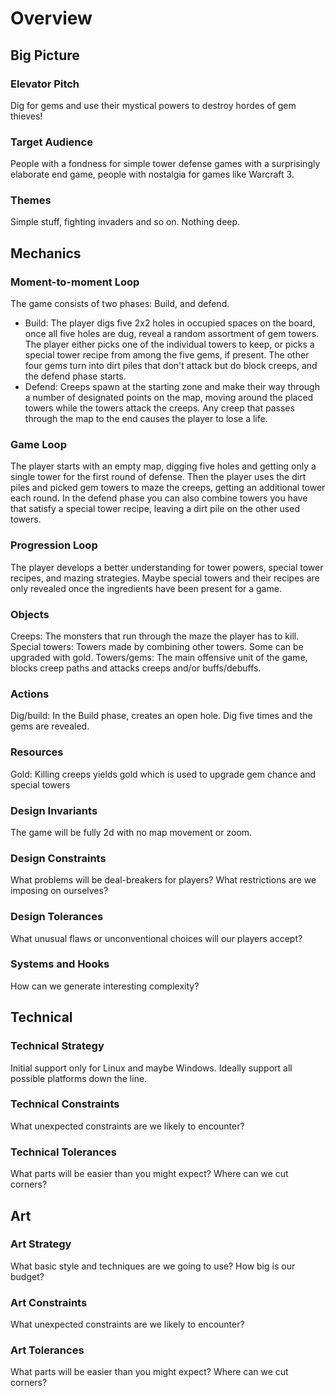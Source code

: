 # Overview

## Big Picture

### Elevator Pitch

Dig for gems and use their mystical powers to destroy hordes of gem thieves!

### Target Audience

People with a fondness for simple tower defense games with a surprisingly elaborate end game, people with nostalgia for games like Warcraft 3.

### Themes

Simple stuff, fighting invaders and so on. Nothing deep.

## Mechanics

### Moment-to-moment Loop

The game consists of two phases: Build, and defend.
- Build: The player digs five 2x2 holes in occupied spaces on the board, once all five holes are dug, reveal a random assortment of gem towers. The player either picks one of the individual towers to keep, or picks a special tower recipe from among the five gems, if present. The other four gems turn into dirt piles that don't attack but do block creeps, and the defend phase starts.
- Defend: Creeps spawn at the starting zone and make their way through a number of designated points on the map, moving around the placed towers while the towers attack the creeps. Any creep that passes through the map to the end causes the player to lose a life.
### Game Loop

The player starts with an empty map, digging five holes and getting only a single tower for the first round of defense. Then the player uses the dirt piles and picked gem towers to maze the creeps, getting an additional tower each round. In the defend phase you can also combine towers you have that satisfy a special tower recipe, leaving a dirt pile on the other used towers.

### Progression Loop

The player develops a better understanding for tower powers, special tower recipes, and mazing strategies. Maybe special towers and their recipes are only revealed once the ingredients have been present for a game.

### Objects

Creeps: The monsters that run through the maze the player has to kill.
Special towers: Towers made by combining other towers. Some can be upgraded with gold.
Towers/gems: The main offensive unit of the game, blocks creep paths and attacks creeps and/or buffs/debuffs.

### Actions

Dig/build: In the Build phase, creates an open hole. Dig five times and the gems are revealed.

### Resources

Gold: Killing creeps yields gold which is used to upgrade gem chance and special towers

### Design Invariants

The game will be fully 2d with no map movement or zoom.

### Design Constraints

What problems will be deal-breakers for players? What restrictions are we imposing on ourselves?

### Design Tolerances

What unusual flaws or unconventional choices will our players accept?

### Systems and Hooks

How can we generate interesting complexity?

## Technical

### Technical Strategy

Initial support only for Linux and maybe Windows. Ideally support all possible platforms down the line.

### Technical Constraints

What unexpected constraints are we likely to encounter?

### Technical Tolerances

What parts will be easier than you might expect? Where can we cut corners?

## Art

### Art Strategy

What basic style and techniques are we going to use? How big is our budget?

### Art Constraints

What unexpected constraints are we likely to encounter?

### Art Tolerances

What parts will be easier than you might expect? Where can we cut corners?
